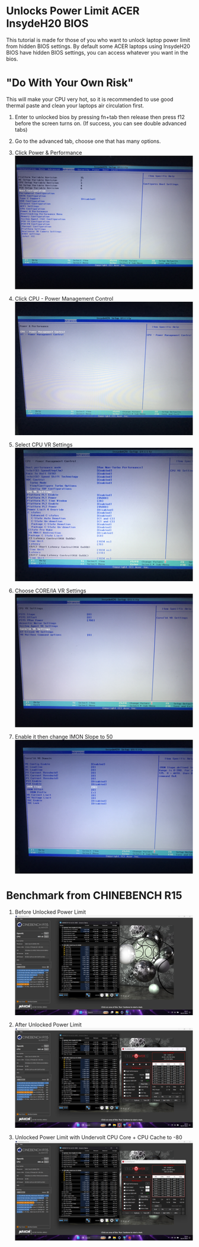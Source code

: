 # Unlocks Power Limit  ACER InsydeH20 BIOS
This tutorial is made for those of you who want to unlock laptop power limit from hidden BIOS settings. By default some ACER laptops using InsydeH20 BIOS have hidden BIOS settings, you can access whatever you want in the bios.

# "Do With Your Own Risk"
This will make your CPU very hot, so it is recommended to use good thermal paste and clean your laptops air circulation first.

1. Enter to unlocked bios by pressing fn+tab then release then press f12 before the screen turns on. (If success, you can see double advanced tabs)
2. Go to the advanced tab, choose one that has many options.
3. Click Power & Performance
   ![text](/screenshots/1.JPG)

4. Click CPU - Power Management Control
   ![text](/screenshots/2.JPG)

5. Select CPU VR Settings
   ![text](/screenshots/3.JPG)

6. Choose CORE/IA VR Settings
   ![text](/screenshots/4.JPG)
   
8. Enable it then change IMON Slope to 50
   ![text](/screenshots/5.JPG)


# Benchmark from CHINEBENCH R15

1.   Before Unlocked Power Limit
     ![text](/benchmarks/Locked_Power_Limit.png)

2.   After Unlocked Power Limit
     ![text](/benchmarks/Unlocked_Power_Limit.png)

3.   Unlocked Power Limit with Undervolt CPU Core + CPU Cache to -80
     ![text](/benchmarks/Unlocked_Power_Limit+Undervolt-80.png)
